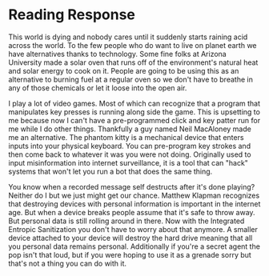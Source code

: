 # Reading Response

This world is dying and nobody cares until it suddenly starts raining acid across the world. To the few people who do want to live on planet earth we have alternatives thanks to technology. Some fine folks at Arizona University made a solar oven that runs off of the environment's natural heat and solar energy to cook on it. People are going to be using this as an alternative to burning fuel at a regular oven so we don't have to breathe in any of those chemicals or let it loose into the open air.

I play a lot of video games. Most of which can recognize that a program that manipulates key presses is running along side the game. This is upsetting to me because now I can't have a pre-programmed click and key patter run for me while I do other things. Thankfully a guy named Neil MacAloney made me an alternative. The phantom kitty is a mechanical device that enters inputs into your physical keyboard. You can pre-program key strokes and then come back to whatever it was you were not doing. Originally used to input misinformation into internet surveillance, it is a tool that can "hack" systems that won't let you run a bot that does the same thing.

You know when a recorded message self destructs after it's done playing? Neither do I but we just might get our chance. Matthew Klapman recognizes that destroying devices with personal information is important in the internet age. But when a device breaks people assume that it's safe to throw away. But personal data is still rolling around in there. Now with the Integrated Entropic Sanitization you don't have to worry about that anymore. A smaller device attached to your device will destroy the hard drive meaning that all you personal data remains personal. Additionally if you're a secret agent the pop isn't that loud, but if you were hoping to use it as a grenade sorry but that's not a thing you can do with it.